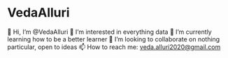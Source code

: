 # VedaAlluri

👋 Hi, I’m @VedaAlluri
👀 I’m interested in everything data
🌱 I’m currently learning how to be a better learner
💞️ I’m looking to collaborate on nothing particular, open to ideas
📫 How to reach me: veda.alluri2020@gmail.com
